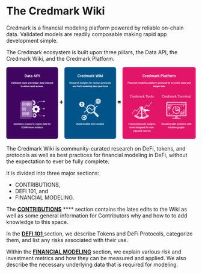 # The Credmark Wiki

Credmark is a financial modeling platform powered by reliable on-chain data. Validated models are readily composable making rapid app development simple.

The Credmark ecosystem is built upon three pillars, the Data API, the Credmark Wiki, and the Credmark Platform.

![Credmark Ecosystem](.gitbook/assets/Graph.png)

The Credmark Wiki is community-curated research on DeFi, tokens, and protocols as well as best practices for financial modeling in DeFi, without the expectation to ever be fully complete.

It is divided into three major sections:

* CONTRIBUTIONS,
* DEFI 101, and&#x20;
* FINANCIAL MODELING.

The [**CONTRIBUTIONS**](broken-reference) **** section contains the lates edits to the Wiki as well as some general information for Contributors why and how to to add knowledge to this space.

In the [**DEFI 101** ](broken-reference)section, we describe Tokens and DeFi Protocols, categorize them, and list any risks associated with their use.

Within the [**FINANCIAL MODELING**](broken-reference) section, we explain various risk and investment metrics and how they can be measured and applied. We also describe the necessary underlying data that is required for modeling.
